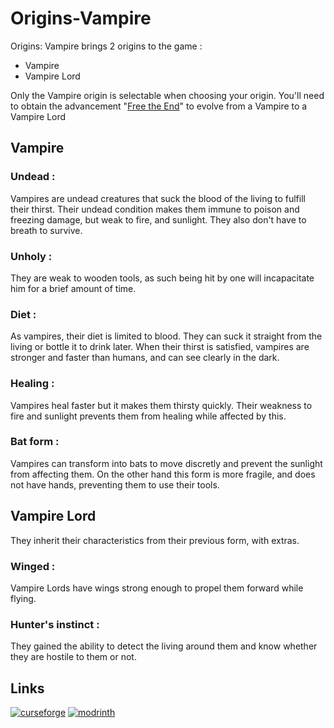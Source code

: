 # Origins-Vampire
Origins: Vampire brings 2 origins to the game :
- Vampire
- Vampire Lord

Only the Vampire origin is selectable when choosing your origin. You'll need to obtain the advancement "[Free the End](https://minecraft.fandom.com/wiki/The_End#Achievements)" to evolve from a Vampire to a Vampire Lord

## Vampire

### Undead : 
Vampires are undead creatures that suck the blood of the living to fulfill their thirst.
Their undead condition makes them immune to poison and freezing damage, but weak to fire, and sunlight. They also don't have to breath to survive.

### Unholy :
They are weak to wooden tools, as such being hit by one will incapacitate him for a brief amount of time.

### Diet :
As vampires, their diet is limited to blood. They can suck it straight from the living or bottle it to drink later.
When their thirst is satisfied, vampires are stronger and faster than humans, and can see clearly in the dark.

### Healing :
Vampires heal faster but it makes them thirsty quickly.
Their weakness to fire and sunlight prevents them from healing while affected by this.

### Bat form :
Vampires can transform into bats to move discretly and prevent the sunlight from affecting them.
On the other hand this form is more fragile, and does not have hands, preventing them to use their tools.

## Vampire Lord
They inherit their characteristics from their previous form, with extras.

### Winged :
Vampire Lords have wings strong enough to propel them forward while flying.

### Hunter's instinct :
They gained the ability to detect the living around them and know whether they are hostile to them or not.

## Links
[![curseforge](https://img.shields.io/badge/curseforge-143?style=for-the-badge&logo=curseforge&logoColor=black&color=black&labelColor=orange&link=hhttps://www.curseforge.com/minecraft/mc-mods/origins-vampire)](https://www.curseforge.com/minecraft/mc-mods/origins-vampire)
[![modrinth](https://img.shields.io/badge/modrinth-143?style=for-the-badge&logo=modrinth&logoColor=lime&color=black&labelColor=black&link=https://modrinth.com/datapack/origins-vampire)](https://modrinth.com/datapack/origins-vampire)
